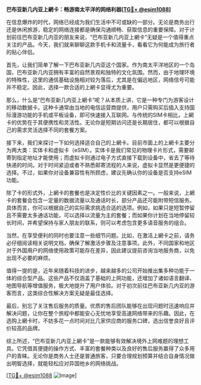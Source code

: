 **巴布亚新几内亚上網卡：畅游南太平洋的网络利器[[TG💪+ @esim1088](https://t.me/s/esim1088)]**

在信息爆炸的时代，网络已经成为我们生活中不可或缺的一部分。无论是商务出行还是休闲旅游，稳定的网络连接都是确保沟通顺畅、获取信息的重要保障。对于计划前往巴布亚新几内亚的朋友来说，“巴布亚新几内亚上網卡”无疑是一个值得重点关注的产品。今天，我们就来聊聊这款手机卡和流量卡，看看它为何能成为旅行者的贴心伴侣。

首先，让我们简单了解一下巴布亚新几内亚这个国家。作为南太平洋地区的一个岛国，巴布亚新几内亚拥有丰富的自然景观和独特的文化氛围。然而，由于地理环境的特殊性，这里的通信基础设施相对较为落后，尤其是在偏远地区，网络信号可能并不稳定。因此，选择一款合适的上網卡显得尤为重要。

那么，什么是“巴布亚新几内亚上網卡”呢？从本质上讲，它是一种专门为游客设计的移动数据卡。这种卡通常由当地的电信运营商提供，用户只需购买后插入支持国际漫游功能的手机或平板设备，即可快速接入互联网。与传统的SIM卡相比，上網卡的优势在于其便携性和灵活性。无论你是短期访问还是长期居住，都可以根据自己的需求灵活选择不同的套餐方案。

接下来，我们来探讨一下如何选择适合自己的上網卡。目前市面上的上網卡主要分为两大类：实体卡和虚拟卡（eSIM）。实体卡是我们常见的物理卡片形式，需要邮寄到指定地址才能使用；而虚拟卡则通过电子方式直接下载到设备中，省去了等待快递的时间。对于时间紧迫或者不熟悉邮寄流程的人来说，虚拟卡显然是更便捷的选择。不过，如果你对设备兼容性有所顾虑，建议先确认你的设备是否支持eSIM功能。

除了卡的形式外，上網卡的套餐也是决定性价比的关键因素之一。一般来说，上網卡的套餐会包含一定量的数据流量以及通话时长，部分产品还可能附带短信服务。具体而言，你可以根据自己的实际需求挑选合适的选项。例如，如果只是短暂停留且不需要太多通话功能，可以选择以流量为主的套餐；而如果你计划在当地停留较长时间，并希望保持与家人朋友的联系，则可以考虑包含更多语音服务的组合。

当然，在享受便利的同时也要注意一些细节问题。比如，在激活上網卡之前，请务必仔细阅读相关说明文档，确保了解激活步骤及注意事项。此外，不同国家和地区对于外国用户的网络使用政策可能存在差异，因此建议提前咨询当地服务商，以免出现不必要的麻烦。

值得一提的是，近年来随着科技的进步，越来越多的公司开始推出集多种功能于一体的综合型产品。这些产品不仅涵盖了基础的上网功能，还增加了诸如语言翻译、地图导航等增值服务，极大地提升了用户体验。对于初次前往巴布亚新几内亚的游客而言，这类综合性解决方案无疑是最佳选择。

最后，别忘了关注售后服务的质量。优质的售后团队能够在出现问题时迅速响应并解决问题，让你在整个旅程中都能安心无忧地享受高速网络带来的乐趣。因此，在选购上網卡时，不妨多花一点时间对比几家供应商的服务口碑，选出信誉良好且评价较高的品牌。

综上所述，“巴布亚新几内亚上網卡”是一款能够有效解决境外上网难题的理想工具。它凭借其便捷的操作方式、丰富的套餐种类以及良好的售后服务赢得了众多用户的青睐。无论你是商务人士还是普通旅客，只要合理规划预算并结合自身情况做出明智选择，就能轻松应对异国他乡的网络挑战。

[[TG💪+ @esim1088](https://t.me/s/esim1088) ![Image](https://i.postimg.cc/4NQfJmqS/Snipaste-2025-05-13-00-14-12.png)]